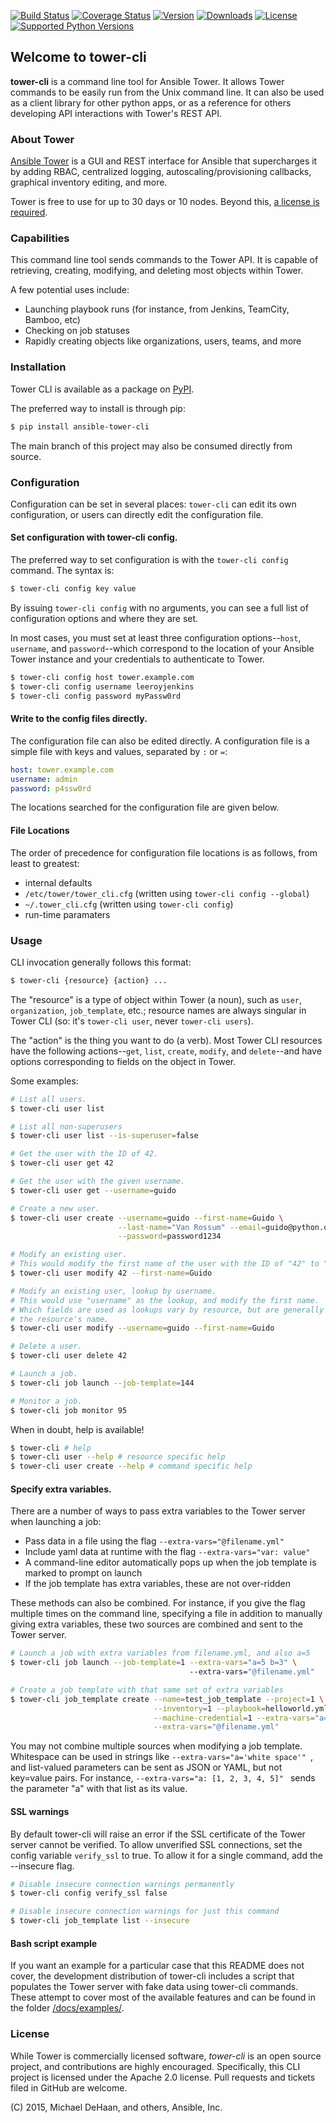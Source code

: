 [![Build Status](https://img.shields.io/travis/ansible/tower-cli.svg)](https://travis-ci.org/ansible/tower-cli)
[![Coverage Status](https://img.shields.io/coveralls/ansible/tower-cli.svg)](https://coveralls.io/r/ansible/tower-cli)
[![Version](https://img.shields.io/pypi/v/ansible-tower-cli.svg)](https://pypi.python.org/pypi/ansible-tower-cli/)
[![Downloads](https://img.shields.io/pypi/dm/ansible-tower-cli.svg)](https://pypi.python.org/pypi/ansible-tower-cli/)
[![License](https://img.shields.io/pypi/l/ansible-tower-cli.svg)](https://pypi.python.org/pypi/ansible-tower-cli/)
[![Supported Python Versions](https://img.shields.io/pypi/pyversions/ansible-tower-cli.svg)](https://pypi.python.org/pypi/ansible-tower-cli/)


## Welcome to tower-cli

**tower-cli** is a command line tool for Ansible Tower. It allows Tower
commands to be easily run from the Unix command line.  It can also be used
as a client library for other python apps, or as a reference for others
developing API interactions with Tower's REST API.


### About Tower

[Ansible Tower][1] is a GUI and REST interface for Ansible that supercharges
it by adding RBAC, centralized logging, autoscaling/provisioning callbacks,
graphical inventory editing, and more.

Tower is free to use for up to 30 days or 10 nodes. Beyond this, [a license
is required][2].

  [1]: http://ansible.com/tower
  [2]: http://ansible.com/ansible-pricing


### Capabilities

This command line tool sends commands to the Tower API. It is capable of
retrieving, creating, modifying, and deleting most objects within Tower.

A few potential uses include:

  * Launching playbook runs (for instance, from Jenkins, TeamCity, Bamboo, etc)
  * Checking on job statuses
  * Rapidly creating objects like organizations, users, teams, and more

### Installation

Tower CLI is available as a package on [PyPI][3].

  [3]: https://pypi.python.org/pypi/ansible-tower-cli

The preferred way to install is through pip:

```bash
$ pip install ansible-tower-cli
```

The main branch of this project may also be consumed directly from source.

### Configuration

Configuration can be set in several places: `tower-cli` can edit its own configuration, or
users can directly edit the configuration file.

#### Set configuration with tower-cli config.

The preferred way to set configuration is with the `tower-cli config` command.
The syntax is:

```bash
$ tower-cli config key value
```

By issuing `tower-cli config` with no arguments, you can see a full list
of configuration options and where they are set.

In most cases, you must set at least three configuration options--`host`,
`username`, and `password`--which correspond to the location of
your Ansible Tower instance and your credentials to authenticate to Tower.

```bash
$ tower-cli config host tower.example.com
$ tower-cli config username leeroyjenkins
$ tower-cli config password myPassw0rd
```

#### Write to the config files directly.

The configuration file can also be edited directly.  A configuration file is a
simple file with keys and values, separated by `:` or `=`:

```yaml
host: tower.example.com
username: admin
password: p4ssw0rd
```

The locations searched for the configuration file are given below.

#### File Locations

The order of precedence for configuration file locations is as follows, from least to
greatest:

  * internal defaults
  * `/etc/tower/tower_cli.cfg` (written using `tower-cli config --global`)
  * `~/.tower_cli.cfg` (written using `tower-cli config`)
  * run-time paramaters


### Usage

CLI invocation generally follows this format:

```bash
$ tower-cli {resource} {action} ...
```

The "resource" is a type of object within Tower (a noun), such as `user`,
`organization`, `job_template`, etc.; resource names are always singular in
Tower CLI (so: it's `tower-cli user`, never `tower-cli users`).

The "action" is the thing you want to do (a verb). Most Tower CLI resources
have the following actions--`get`, `list`, `create`, `modify`, and `delete`--and
have options corresponding to fields on the object in Tower.

Some examples:

```bash
# List all users.
$ tower-cli user list

# List all non-superusers
$ tower-cli user list --is-superuser=false

# Get the user with the ID of 42.
$ tower-cli user get 42

# Get the user with the given username.
$ tower-cli user get --username=guido

# Create a new user.
$ tower-cli user create --username=guido --first-name=Guido \
                        --last-name="Van Rossum" --email=guido@python.org \
                        --password=password1234

# Modify an existing user.
# This would modify the first name of the user with the ID of "42" to "Guido".
$ tower-cli user modify 42 --first-name=Guido

# Modify an existing user, lookup by username.
# This would use "username" as the lookup, and modify the first name.
# Which fields are used as lookups vary by resource, but are generally
# the resource's name.
$ tower-cli user modify --username=guido --first-name=Guido

# Delete a user.
$ tower-cli user delete 42

# Launch a job.
$ tower-cli job launch --job-template=144

# Monitor a job.
$ tower-cli job monitor 95
```

When in doubt, help is available!

```bash
$ tower-cli # help
$ tower-cli user --help # resource specific help
$ tower-cli user create --help # command specific help
```

#### Specify extra variables.

There are a number of ways to pass extra variables to the Tower server when
launching a job:

* Pass data in a file using the flag `--extra-vars="@filename.yml"`
* Include yaml data at runtime with the flag `--extra-vars="var: value"`
* A command-line editor automatically pops up when the job template is marked to prompt on launch
* If the job template has extra variables, these are not over-ridden

These methods can also be combined. For instance, if you give the flag multiple
times on the command line, specifying a file in addition to manually giving
extra variables, these two sources are combined and sent to the Tower
server.

```bash
# Launch a job with extra variables from filename.yml, and also a=5
$ tower-cli job launch --job-template=1 --extra-vars="a=5 b=3" \   
                                        --extra-vars="@filename.yml"

# Create a job template with that same set of extra variables
$ tower-cli job_template create --name=test_job_template --project=1 \
                                --inventory=1 --playbook=helloworld.yml \
                                --machine-credential=1 --extra-vars="a=5 b=3" \
                                --extra-vars="@filename.yml"
```

You may not combine multiple sources when modifying a job template. Whitespace
can be used in strings like `--extra-vars="a='white space'" `, and list-valued
parameters can be sent as JSON or YAML, but not key=value pairs. For instance,
`--extra-vars="a: [1, 2, 3, 4, 5]" ` sends the parameter "a" with that list
as its value.

#### SSL warnings

By default tower-cli will raise an error if the SSL certificate of the Tower server
cannot be verified. To allow unverified SSL connections, set the config
variable `verify_ssl` to true. To allow it for a single command, add the
--insecure flag.

```bash
# Disable insecure connection warnings permanently
$ tower-cli config verify_ssl false

# Disable insecure connection warnings for just this command
$ tower-cli job_template list --insecure
```

#### Bash script example

If you want an example for a particular case that this README does not cover,
the development distribution of tower-cli includes a script that
populates the Tower server with fake data using tower-cli commands. These
attempt to cover most of the available features and can be found in
the folder [/docs/examples/](/docs/examples).

### License

While Tower is commercially licensed software, _tower-cli_ is an open source project,
and contributions are highly encouraged.  Specifically, this CLI project is licensed
under the Apache 2.0 license.  Pull requests and tickets filed in GitHub are welcome.

(C) 2015, Michael DeHaan, and others, Ansible, Inc.
